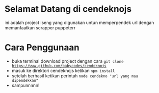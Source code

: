 # Selamat Datang di cendeknojs

ini adalah project iseng yang digunakan untun memperpendek url dengan memanfaatkan scrapper puppeterr

# Cara Penggunaan

- buka terminal download project dengan cara <code>git clone https://www.github.com/babycodes/cendeknojs</code>
- masuk ke direktori cendeknojs ketikan <code>npm install</code>
- setelah berhasil ketikan perintah <code>node cendekno "url yang mau dipendekkan"</code>
- sampunnnnn!
